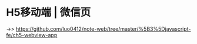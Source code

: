 # H5移动端 | 微信页

->> https://github.com/luo0412/note-web/tree/master/%5B3%5Djavascript-fe/ch5-webview-app